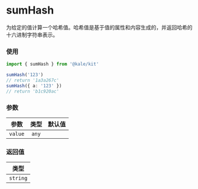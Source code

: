 # sumHash

为给定的值计算一个哈希值。哈希值是基于值的属性和内容生成的，并返回哈希的十六进制字符串表示。

### 使用

```ts
import { sumHash } from '@kale/kit'

sumHash('123')
// return '1a3a267c'
sumHash({ a: '123' })
// return 'b1c920ac'
```

### 参数

| 参数    | 类型  | 默认值 |
| ------- | :---: | -----: |
| `value` | `any` |        |

### 返回值

|   类型   |
| :------: |
| `string` |
